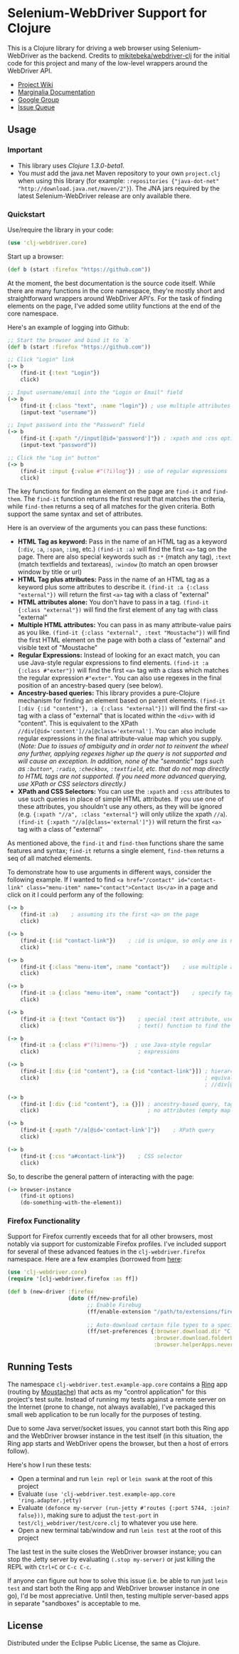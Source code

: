 # Selenium-WebDriver Support for Clojure

This is a Clojure library for driving a web browser using Selenium-WebDriver as the backend. Credits to [mikitebeka/webdriver-clj][webdriver-orig] for the initial code for this project and many of the low-level wrappers around the WebDriver API.

 * [Project Wiki](https://github.com/semperos/clj-webdriver/wiki)
 * [Marginalia Documentation](http://techylinguist.com/project-static/clj-webdriver/uberdoc.html)
 * [Google Group](https://groups.google.com/forum/#!forum/clj-webdriver)
 * [Issue Queue](https://github.com/semperos/clj-webdriver/issues)

## Usage

### Important ###

 * This library uses *Clojure 1.3.0-beta1*.
 * You *must* add the java.net Maven repository to your own `project.clj` when using this library (for example: `:repositories {"java-dot-net" "http://download.java.net/maven/2"}`). The JNA jars required by the latest Selenium-WebDriver release are only available there.
 
### Quickstart ###

Use/require the library in your code:

```clj
(use 'clj-webdriver.core)
```

Start up a browser:

```clj
(def b (start :firefox "https://github.com"))
```

At the moment, the best documentation is the source code itself. While there are many functions in the core namespace, they're mostly short and straightforward wrappers around WebDriver API's. For the task of finding elements on the page, I've added some utility functions at the end of the core namespace.

Here's an example of logging into Github:

```clj
;; Start the browser and bind it to `b`
(def b (start :firefox "https://github.com"))

;; Click "Login" link
(-> b
    (find-it {:text "Login"})
    click)

;; Input username/email into the "Login or Email" field
(-> b
    (find-it {:class "text", :name "login"}) ; use multiple attributes
    (input-text "username"))

;; Input password into the "Password" field
(-> b
    (find-it {:xpath "//input[@id='password']"}) ; :xpath and :css options
    (input-text "password"))

;; Click the "Log in" button"
(-> b
    (find-it :input {:value #"(?i)log"}) ; use of regular expressions
    click)
```

The key functions for finding an element on the page are `find-it` and `find-them`. The `find-it` function returns the first result that matches the criteria, while `find-them` returns a seq of all matches for the given criteria. Both support the same syntax and set of attributes.

Here is an overview of the arguments you can pass these functions:

* **HTML Tag as keyword:** Pass in the name of an HTML tag as a keyword (`:div`, `:a`, `:span`, `:img`, etc.) `(find-it :a)` will find the first `<a>` tag on the page. There are also special keywords such as `:*` (match any tag), `:text` (match textfields and textareas), `:window` (to match an open browser window by title or url)
* **HTML Tag plus attributes:** Pass in the name of an HTML tag as a keyword plus some attributes to describe it. `(find-it :a {:class "external"})` will return the first `<a>` tag with a class of "external"
* **HTML attributes alone:** You don't have to pass in a tag. `(find-it {:class "external"})` will find the first element of any tag with class "external"
* **Multiple HTML attributes:** You can pass in as many attribute-value pairs as you like. `(find-it {:class "external", :text "Moustache"})` will find the first HTML element on the page with both a class of "external" and visible text of "Moustache"
* **Regular Expressions:** Instead of looking for an exact match, you can use Java-style regular expressions to find elements. `(find-it :a {:class #"exter"})` will find the first `<a>` tag with a class which matches the regular expression `#"exter"`. You can also use regexes in the final position of an ancestry-based query (see below).
* **Ancestry-based queries:** This library provides a pure-Clojure mechanism for finding an element based on parent elements. `(find-it [:div {:id "content"}, :a {:class "external"}])` will find the first `<a>` tag with a class of "external" that is located within the `<div>` with id "content". This is equivalent to the XPath `//div[@id='content']//a[@class='external']`. You can also include regular expressions in the final attribute-value map which you supply. (*Note: Due to issues of ambiguity and in order not to reinvent the wheel any further, applying regexes higher up the query is not supported and will cause an exception. In addition, none of the "semantic" tags such as `:button*`, `:radio`, `:checkbox`, `:textfield`, etc. that do not map directly to HTML tags are not supported. If you need more advanced querying, use XPath or CSS selectors directly.)* 
* **XPath and CSS Selectors:** You can use the `:xpath` and `:css` attributes to use such queries in place of simple HTML attributes. If you use one of these attributes, you shouldn't use any others, as they will be ignored (e.g. `{:xpath "//a", :class "external"}` will only utilize the xpath `//a`). `(find-it {:xpath "//a[@class='external']"})` will return the first `<a>` tag with a class of "external"

As mentioned above, the `find-it` and `find-them` functions share the same features and syntax; `find-it` returns a single element, `find-them` returns a seq of all matched elements.

To demonstrate how to use arguments in different ways, consider the following example. If I wanted to find `<a href="/contact" id="contact-link" class="menu-item" name="contact">Contact Us</a>` in a page and click on it I could perform any of the following:

```clj
(-> b
    (find-it :a)    ; assuming its the first <a> on the page
    click)

(-> b
    (find-it {:id "contact-link"})    ; :id is unique, so only one is needed
    click)

(-> b
    (find-it {:class "menu-item", :name "contact"})    ; use multiple attributes
    click)

(-> b
    (find-it :a {:class "menu-item", :name "contact"})    ; specify tag
    click)

(-> b
    (find-it :a {:text "Contact Us"})    ; special :text attribute, uses XPath's
    click)                               ; text() function to find the element

(-> b
    (find-it :a {:class #"(?i)menu-"})  ; use Java-style regular
    click)                               ; expressions

(-> b
    (find-it [:div {:id "content"}, :a {:id "contact-link"}]) ; hierarchical/ancestry-based query
    click)                                                    ; equivalent to
                                                              ; //div[@id='content']//a[@id='contact-link']

(-> b
    (find-it [:div {:id "content"}, :a {}]) ; ancestry-based query, tag with
    click)                                  ; no attributes (empty map required)

(-> b
    (find-it {:xpath "//a[@id='contact-link']"})    ; XPath query
    click)

(-> b
    (find-it {:css "a#contact-link"})    ; CSS selector
    click)
```

So, to describe the general pattern of interacting with the page:

```clj
(-> browser-instance
    (find-it options)
    (do-something-with-the-element))
```

### Firefox Functionality

Support for Firefox currently exceeds that for all other browsers, most notably via support for customizable Firefox profiles. I've included support for several of these advanced featues in the `clj-webdriver.firefox` namespace. Here are a few examples (borrowed from [here][wd-ruby-bindings]:

```clj
(use 'clj-webdriver.core)
(require '[clj-webdriver.firefox :as ff])

(def b (new-driver :firefox
                   (doto (ff/new-profile)
                         ;; Enable Firebug
                         (ff/enable-extension "/path/to/extensions/firebug.xpi")))
                         
                         ;; Auto-download certain file types to a specific folder
                         (ff/set-preferences {:browser.download.dir "C:/Users/semperos/Desktop",
                                              :browser.download.folderList 2
                                              :browser.helperApps.neverAsk.saveToDisk "application/pdf"})))
```
                                  

## Running Tests

The namespace `clj-webdriver.test.example-app.core` contains a [Ring][ring-github] app (routing by [Moustache][moustache-github]) that acts as my "control application" for this project's test suite. Instead of running my tests against a remote server on the Internet (prone to change, not always available), I've packaged this small web application to be run locally for the purposes of testing.

Due to some Java server/socket issues, you cannot start both this Ring app and the WebDriver browser instance in the test itself (in this situation, the Ring app starts and WebDriver opens the browser, but then a host of errors follow).

Here's how I run these tests:

* Open a terminal and run `lein repl` or `lein swank` at the root of this project
* Evaluate `(use 'clj-webdriver.test.example-app.core 'ring.adapter.jetty)`
* Evaluate `(defonce my-server (run-jetty #'routes {:port 5744, :join? false}))`, making sure to adjust the `test-port` in `test/clj_webdriver/test/core.clj` to whatever you use here.
* Open a new terminal tab/window and run `lein test` at the root of this project

The last test in the suite closes the WebDriver browser instance; you can stop the Jetty server by evaluating `(.stop my-server)` or just killing the REPL with `Ctrl+C` or `C-c C-c`.

If anyone can figure out how to solve this issue (i.e. be able to run just `lein test` and start both the Ring app and WebDriver browser instance in one go), I'd be most appreciative. Until then, testing multiple server-based apps in separate "sandboxes" is acceptable to me.

## License

Distributed under the Eclipse Public License, the same as Clojure.

[webdriver-orig]: https://github.com/mikitebeka/webdriver-clj
[ring-github]: https://github.com/mmcgrana/ring
[moustache-github]: https://github.com/cgrand/moustache
[wd-ruby-bindings]: http://code.google.com/p/selenium/wiki/RubyBindings
